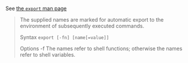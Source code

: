 
See [the `export` man page](https://ss64.com/bash/export.html)

> The supplied names are marked for automatic export to the environment of subsequently executed commands.
>
> Syntax
>      `export [-fn] [name[=value]]`
>
>Options
>      -f   The names refer to shell functions; 
>           otherwise the names refer to shell variables.
>

